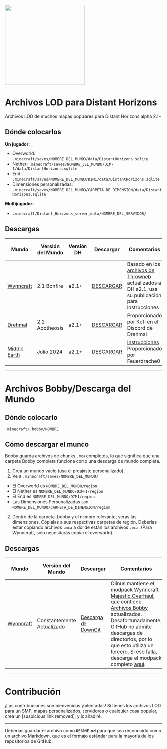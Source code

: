 <img src="https://gitlab.com/distant-horizons-team/distant-horizons-core/-/raw/main/_Misc%20Files/logo%20files/new/SVG/Distant-Horizons-M.svg" height="256px">

# Archivos LOD para Distant Horizons

Archivos LOD de muchos mapas populares para Distant Horizons alpha 2.1+

## Dónde colocarlos

**Un jugador:**

  - Overworld: `.minecraft/saves/NOMBRE_DEL_MUNDO/data/DistantHorizons.sqlite`
  - Nether: `.minecraft/saves/NOMBRE_DEL_MUNDO/DIM-1/data/DistantHorizons.sqlite`
  - End: `.minecraft/saves/NOMBRE_DEL_MUNDO/DIM1/data/DistantHorizons.sqlite`
  - Dimensiones personalizadas: `.minecraft/saves/NOMBRE_DEL_MUNDO/CARPETA_DE_DIMENSION/data/DistantHorizons.sqlite`

**Multijugador:**

  - `.minecraft/Distant_Horizons_server_data/NOMBRE_DEL_SERVIDOR/`

## Descargas

| Mundo | Versión del Mundo | Versión DH | Descargar | Comentarios | Versión de Descarga |
| --- | --- | --- | --- | --- | --- |
| [Wynncraft](https://wynncraft.com/) | 2.1 Bonfire | a2.1+ | [DESCARGAR](../..//releases/tag/wynn1.2) | Basado en los [archivos de Throwneb](https://forums.wynncraft.com/threads/distant-horizons-v2-lod-files-for-wynncraft-map.315647/) actualizados a DH a2.1, usa su publicación para instrucciones | wynn1.2
| [Drehmal](https://www.drehmal.net/) | 2.2 Apotheosis | a2.1+ | [DESCARGAR](https://drive.usercontent.google.com/download?id=1Sb9k6IC0z-qu6gNy28mX8cEyvjd_ovQr&export=download&authuser=0) | Proporcionado por Kofi en el Discord de Drehmal | external
| [Middle Earth](https://www.mcmiddleearth.com/) | Julio 2024 | a2.1+ | [DESCARGAR](https://www.mcmiddleearth.com/community/resources/distant-horizons-base.170/download) | [Instrucciones](https://www.mcmiddleearth.com/community/resources/distant-horizons-lods.171/) Proporcionado por Feuerdrache0 | external

-----

# Archivos Bobby/Descarga del Mundo

## Dónde colocarlo

`.minecraft/.bobby/NOMBRE`

## Cómo descargar el mundo

Bobby guarda archivos de chunks `.mca` completos, lo que significa que una carpeta Bobby completa funciona como una descarga de mundo completa.

1.  Crea un mundo vacío (usa el preajuste personalizado).
2.  Ve a `.minecraft/saves/NOMBRE_DEL_MUNDO/`

<!-- end list -->

  - El Overworld es `NOMBRE_DEL_MUNDO/region`
  - El Nether es `NOMBRE_DEL_MUNDO/DIM-1/region`
  - El End es `NOMBRE_DEL_MUNDO/DIM1/region`
  - Las Dimensiones Personalizadas son `NOMBRE_DEL_MUNDO/CARPETA_DE_DIMENSION/region`

<!-- end list -->

2.  Dentro de la carpeta .bobby y el nombre relevante, verás las dimensiones. Cópialas a sus respectivas carpetas de región.
    Deberías estar copiando archivos `.mca` a donde están los archivos `.mca`. (Para Wynncraft, solo necesitarás copiar el overworld).

## Descargas

| Mundo | Versión del Mundo | Descargar | Comentarios | Versión de Descarga |
| --- | --- | --- | --- | --- |
| [Wynncraft](https://wynncraft.com/) | Constantemente Actualizado | [Descarga de DownGit](https://downgit.github.io/#/home?url=https://github.com/Wynncraft-Overhaul/majestic-overhaul/tree/immersive/.bobby/play.wynncraft.com/0/minecraft) | Olinus mantiene el modpack [Wynncraft Majestic Overhaul](https://github.com/Wynncraft-Overhaul/majestic-overhaul), que contiene [Archivos Bobby](https://github.com/Wynncraft-Overhaul/majestic-overhaul/tree/immersive/.bobby/play.wynncraft.com/0/minecraft) actualizados. Desafortunadamente, GitHub no admite descargas de directorios, por lo que esto utiliza un tercero. Si eso falla, descarga el modpack completo [aquí](https://github.com/Wynncraft-Overhaul/majestic-overhaul/archive/refs/heads/immersive.zip). | external

-----

# Contribución

¡Las contribuciones son bienvenidas y alentadas\! Si tienes los archivos LOD para un SMP, mapas personalizados, servidores o cualquier cosa popular, crea un [suspicious link removed], y lo añadiré.

-----

Deberías guardar el archivo como **`README.md`** para que sea reconocido como un archivo Markdown, que es el formato estándar para la mayoría de los repositorios de GitHub.
